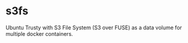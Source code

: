 # s3fs
Ubuntu Trusty with S3 File System (S3 over FUSE) as a data volume for multiple docker containers.
